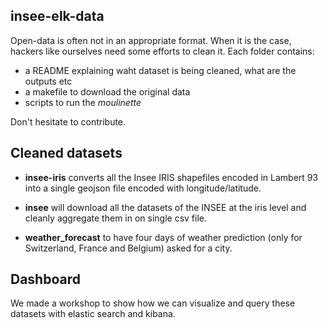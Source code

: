 ## insee-elk-data

Open-data is often not in an appropriate format. When it is the case, hackers like ourselves need some efforts to clean it. Each folder contains:

- a README explaining waht dataset is being cleaned, what are the outputs etc
- a makefile to download the original data
- scripts to run the *moulinette*

Don't hesitate to contribute.

## Cleaned datasets

- **insee-iris** converts all the Insee IRIS shapefiles encoded in Lambert 93 into a single geojson file encoded with longitude/latitude.

- **insee** will download all the datasets of the INSEE at the iris level and cleanly aggregate them in on single csv file.

- **weather_forecast** to have four days of weather prediction (only for Switzerland, France and Belgium) asked for a city.

## Dashboard

We made a workshop to show how we can visualize and query these datasets with elastic search and kibana.
